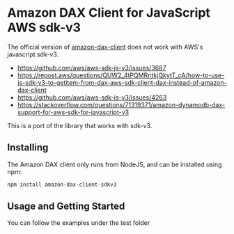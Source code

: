 # Amazon DAX Client for JavaScript AWS sdk-v3

The official version of [amazon-dax-client](https://www.npmjs.com/package/amazon-dax-client) does not work with AWS's javascript sdk-v3.

- https://github.com/aws/aws-sdk-js-v3/issues/3687
- https://repost.aws/questions/QUW2_4tPQMRritkjQkytT_cA/how-to-use-js-sdk-v3-to-getitem-from-dax-aws-sdk-client-dax-instead-of-amazon-dax-client
- https://github.com/aws/aws-sdk-js-v3/issues/4263
- https://stackoverflow.com/questions/71319371/amazon-dynamodb-dax-support-for-aws-sdk-for-javascript-v3

This is a port of the library that works with sdk-v3.

## Installing
The Amazon DAX client only runs from NodeJS, and can be installed using npm:
```sh
npm install amazon-dax-client-sdkv3
```

## Usage and Getting Started

You can follow the examples under the test folder